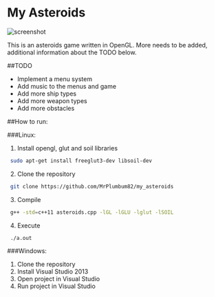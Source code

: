 # My Asteroids

![screenshot](https://cloud.githubusercontent.com/assets/11234396/18334742/4990e3f6-7593-11e6-8c87-1317ab1f7d60.png)

This is an asteroids game written in OpenGL. More needs to be added, additional information about the TODO below.

##TODO
 * Implement a menu system
 * Add music to the menus and game
 * Add more ship types
 * Add more weapon types
 * Add more obstacles

##How to run:

###Linux:
 1. Install opengl, glut and soil libraries
 ```bash
  sudo apt-get install freeglut3-dev libsoil-dev
 ```

 2. Clone the repository
 
 ```bash
  git clone https://github.com/MrPlumbum82/my_asteroids
 ```

 3. Compile
 
 ```bash
  g++ -std=c++11 asteroids.cpp -lGL -lGLU -lglut -lSOIL
 ```
 
 4. Execute
 
 ```bash
  ./a.out
 ```

###Windows:
 1. Clone the repository
 2. Install Visual Studio 2013
 3. Open project in Visual Studio
 4. Run project in Visual Studio
